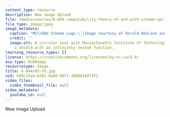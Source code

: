 ```yaml
---
content_type: resource
description: New image Upload
file: /media/courses/6-844-computability-theory-of-and-with-scheme-spring-2003/bd9c25aab2829a8d00f139b0614273f2_6-844s03-th.jpg
file_type: image/jpeg
image_metadata:
  caption: "MIT/GNU Scheme Logo.\_(Image courtesy of Harold Abelson and\_Gerald Sussman.)"
  credit: ''
  image-alt: A circular seal with Massachusetts Institute of Technology wrapping around
    a shield with an infinitely nested function.
learning_resource_types: []
license: https://creativecommons.org/licenses/by-nc-sa/4.0/
ocw_type: OCWImage
resourcetype: Image
title: 6-844s03-th.jpg
uid: bd9c25aa-b282-9a8d-00f1-39b0614273f2
video_files:
  video_thumbnail_file: null
video_metadata:
  youtube_id: null
---
```

New image Upload